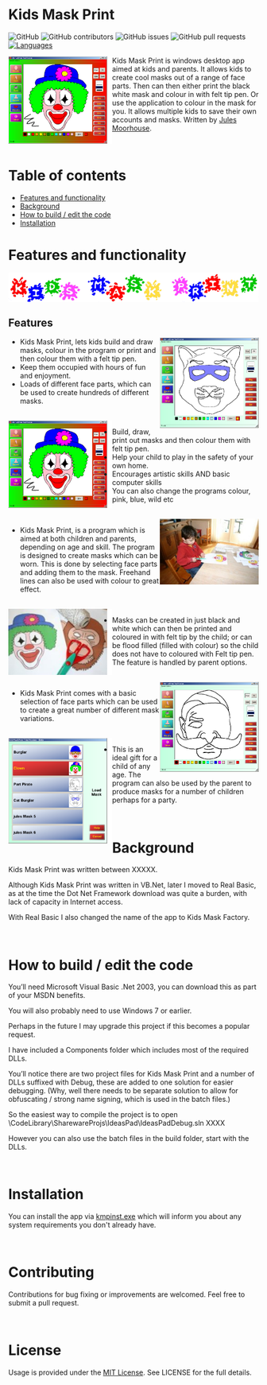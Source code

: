 Kids Mask Print
=========

![GitHub](https://img.shields.io/github/license/jules2010/kidsmaskprint.svg) ![GitHub contributors](https://img.shields.io/github/contributors/jules2010/kidsmaskprint.svg) ![GitHub issues](https://img.shields.io/github/issues/jules2010/kidsmaskprint.svg) ![GitHub pull requests](https://img.shields.io/github/issues-pr/jules2010/kidsmaskprint.svg) [![Languages](https://img.shields.io/badge/language-vb.net-FF69B4.svg)](#)

<img align="left" src="gfx/clownscribble-big.png" width="199" height="176">
<img align="left" src="gfx/spacer.gif" width="10" height="176">

Kids Mask Print is windows desktop app aimed at kids and parents. It allows kids to create cool masks out of a range of face parts. Then can then either print the black white mask and colour in with felt tip pen. Or use the application to colour in the mask for you. It allows multiple kids to save their own accounts and masks. Written by [Jules Moorhouse](https://www.julesmoorhouse.com).

<br/>

# Table of contents

* [Features and functionality](#features-and-functionality)
* [Background](#background)
* [How to build / edit the code](#how-to-build--edit-the-code)
* [Installation](#installation)

# Features and functionality
 
 <img align="middle" src="gfx/kidsmaskprint.png" width="" height="">

<br/>

## Features

<img align="right" src="gfx/cat-big.png" width="199" height="182">

 * Kids Mask Print, lets kids build and draw masks, colour in the program or print and then colour them with a felt tip pen.
* Keep them occupied with hours of fun and enjoyment.
* Loads of different face parts, which can be used to create hundreds of different masks.

<br/>

<img align="left" src="gfx/clownscribble-big.png" width="199" height="176">
<img align="left" src="gfx/spacer.gif" width="10" height="176">

* Build, draw, print out masks and then colour them with felt tip pen.
* Help your child to play in the safety of your own home.
* Encourages artistic skills AND basic computer skills
* You can also change the programs colour, pink, blue, wild etc

<br/>

<img align="right" src="gfx/happykid.jpg" width="199" height="132">

* Kids Mask Print, is a program which is aimed at both children and parents, depending on age and skill. The program is designed to create masks which can be worn. This is done by selecting face parts and adding them to the mask. Freehand lines can also be used with colour to great effect.

<br/>

<img align="left" src="gfx/masks.jpg" width="199" height="133">
<img align="left" src="gfx/spacer.gif" width="10" height="133">

* Masks can be created in just black and white which can then be printed and coloured in with felt tip by the child; or can be flood filled (filled with colour) so the child does not have to coloured with Felt tip pen. The feature is handled by parent options.

<br/>

<img align="right" src="gfx/pirate-big.png" width="199" height="181">

* Kids Mask Print comes with a basic selection of face parts which can be used to create a great number of different mask variations.

<br/>

<img align="left" src="gfx/slots-big.png" width="199" height="212">
<img align="left" src="gfx/spacer.gif" width="10" height="212">

* This is an ideal gift for a child of any age. The program can also be used by the parent to produce masks for a number of children perhaps for a party.

<br/>



# Background

Kids Mask Print was written between XXXXX.

Although Kids Mask Print was written in VB.Net, later I moved to Real Basic, as at the time the Dot Net Framework download was quite a burden, with lack of capacity in Internet access. 

With Real Basic I also changed the name of the app to Kids Mask Factory.

<br/>

# How to build / edit the code

You’ll need Microsoft Visual Basic .Net 2003, you can download this as part of your MSDN benefits.

You will also probably need to use Windows 7 or earlier.

Perhaps in the future I may upgrade this project if this becomes a popular request.

I have included a Components folder which includes most of the required DLLs.

You’ll notice there are two project files for Kids Mask Print and a number of DLLs suffixed with Debug, these are added to one solution for easier debugging. (Why, well there needs to be separate solution to allow for obfuscating / strong name signing, which is used in the batch files.)

So the easiest way to compile the project is to open \CodeLibrary\SharewareProjs\IdeasPad\IdeasPadDebug.sln XXXX

However you can also use the batch files in the build folder, start with the DLLs.

<br/>

# Installation

You can install the app via [kmpinst.exe](https://github.com/Jules2010/KidsMaskPrint/raw/master/Build/KMP/Nsis/kmpinst.exe) which will inform you about any system requirements you don't already have.

<br/>

# Contributing
Contributions for bug fixing or improvements are welcomed. Feel free to submit a pull request.

<br/>

# License
Usage is provided under the [MIT License](http://opensource.org/licenses/mit-license.php). See LICENSE for the full details.
